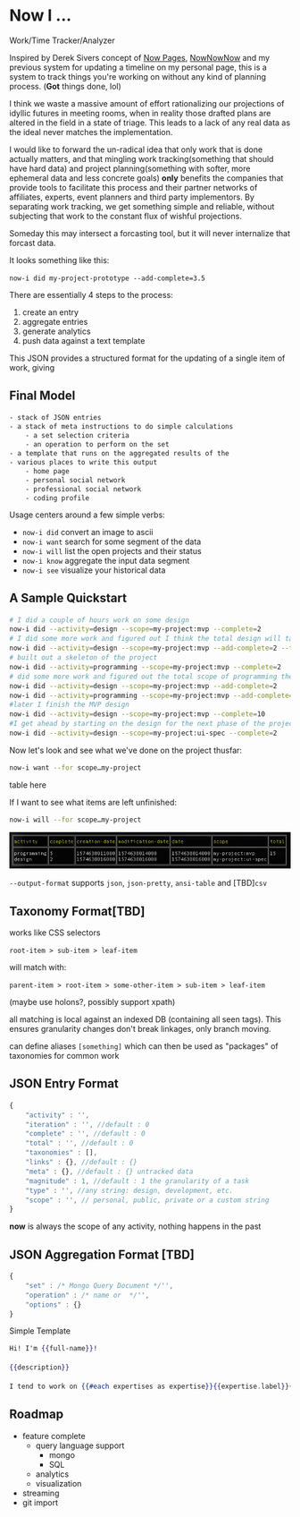 Now I ...
=========

Work/Time Tracker/Analyzer

Inspired by Derek Sivers concept of [Now Pages](https://sivers.org/now), [NowNowNow](https://nownownow.com/) and my previous system for updating a timeline on my personal page, this is a system to track things you're working on without any kind of planning process. (**Got** things done, lol)

I think we waste a massive amount of effort rationalizing our projections of idyllic futures in meeting rooms, when in reality those drafted plans are altered in the field in a state of triage. This leads to a lack of any real data as the ideal never matches the implementation.

I would like to forward the un-radical idea that only work that is done actually matters, and that mingling work tracking(something that should have hard data) and project planning(something with softer, more ephemeral data and less concrete goals) **only** benefits the companies that provide tools to facilitate this process and their partner networks of affiliates, experts, event planners and third party implementors. By separating work tracking, we get something simple and reliable, without subjecting that work to the constant flux of wishful projections.

Someday this may intersect a forcasting tool, but it will never internalize that forcast data.

It looks something like this:

`now-i did my-project-prototype --add-complete=3.5`

There are essentially 4 steps to the process:

1. create an entry
2. aggregate entries
3. generate analytics
4. push data against a text template

This JSON provides a structured format for the updating of a single item of work, giving

Final Model
-----------

    - stack of JSON entries
    - a stack of meta instructions to do simple calculations
        - a set selection criteria
        - an operation to perform on the set
    - a template that runs on the aggregated results of the
    - various places to write this output
        - home page
        - personal social network
        - professional social network
        - coding profile

Usage centers around a few simple verbs:

- `now-i did`        convert an image to ascii
- `now-i want`       search for some segment of the data
- `now-i will`       list the open projects and their status
- `now-i know`       aggregate the input data segment
- `now-i see`        visualize your historical data


A Sample Quickstart
-------------------

```bash
# I did a couple of hours work on some design
now-i did --activity=design --scope=my-project:mvp --complete=2
# I did some more work and figured out I think the total design will take 10 hours
now-i did --activity=design --scope=my-project:mvp --add-complete=2 --total=10
# built out a skeleton of the project
now-i did --activity=programming --scope=my-project:mvp --complete=2
# did some more work and figured out the total scope of programming the MVP
now-i did --activity=design --scope=my-project:mvp --add-complete=2
now-i did --activity=programming --scope=my-project:mvp --add-complete=3 --total=15
#later I finish the MVP design
now-i did --activity=design --scope=my-project:mvp --complete=10
#I get ahead by starting on the design for the next phase of the project
now-i did --activity=design --scope=my-project:ui-spec --complete=2
```

Now let's look and see what we've done on the project thusfar:
```bash
now-i want --for scope…my-project
```

table here

If I want to see what items are left unfinished:
```bash
now-i will --for scope…my-project
```

![work-output](docs/output.png)

`--output-format` supports `json`, `json-pretty`, `ansi-table` and [TBD]`csv`

Taxonomy Format[TBD]
---------------

works like CSS selectors

`root-item > sub-item > leaf-item`

will match with:

`parent-item > root-item > some-other-item > sub-item > leaf-item`

(maybe use holons?, possibly support xpath)

all matching is local against an indexed DB (containing all seen tags). This ensures granularity changes don't break linkages, only branch moving.

can define aliases `[something]` which can then be used as "packages" of taxonomies for common work


JSON Entry Format
-----------------

```js
{
    "activity" : '',
    "iteration" : '', //default : 0
    "complete" : '', //default : 0
    "total" : '', //default : 0
    "taxonomies" : [],
    "links" : {}, //default : {}
    "meta" : {}, //default : {} untracked data
    "magnitude" : 1, //default : 1 the granularity of a task
    "type" : '', //any string: design, development, etc.
    "scope" : '', // personal, public, private or a custom string
}
```
**now** is always the scope of any activity, nothing happens in the past

JSON Aggregation Format [TBD]
-----------------------

```js
{
    "set" : /* Mongo Query Document */'',
    "operation" : /* name or  */'',
    "options" : {}
}
```

Simple Template

```handlebars
Hi! I'm {{full-name}}!

{{description}}

I tend to work on {{#each expertises as expertise}}{{expertise.label}}{{/each}}

```

Roadmap
-------

- feature complete
    - query language support
        - mongo
        - SQL
    - analytics
    - visualization
- streaming
- git import
